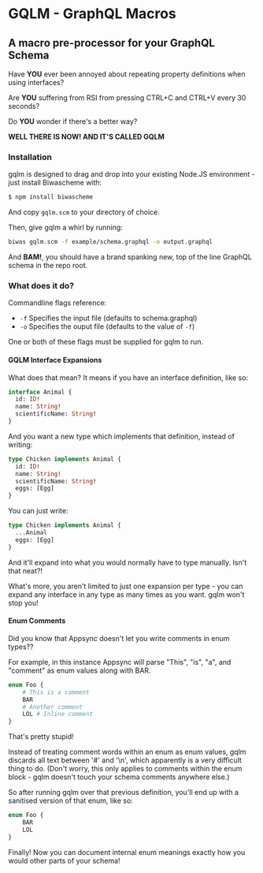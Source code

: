 # GQLM - GraphQL Macros
## A macro pre-processor for your GraphQL Schema

Have **YOU** ever been annoyed about repeating property definitions when using interfaces?

Are **YOU** suffering from RSI from pressing CTRL+C and CTRL+V every 30 seconds?

Do **YOU** wonder if there's a better way?

**WELL THERE IS NOW! AND IT'S CALLED GQLM**

### Installation

gqlm is designed to drag and drop into your existing Node.JS environment - just install Biwascheme with:
```bash
$ npm install biwascheme
```
And copy `gqlm.scm` to your directory of choice.

Then, give gqlm a whirl by running:
```bash
biwas gqlm.scm -f example/schema.graphql -o output.graphql
```
And **BAM!**, you should have a brand spanking new, top of the line GraphQL schema in the repo root.

### What does it do?

Commandline flags reference:
- `-f` Specifies the input file (defaults to schema.graphql)
- `-o` Specifies the ouput file (defaults to the value of `-f`)

One or both of these flags must be supplied for gqlm to run.

#### GQLM Interface Expansions

What does that mean? It means if you have an interface definition, like so:
```graphql
interface Animal {
  id: ID!
  name: String!
  scientificName: String!
}
```
And you want a new type which implements that definition, instead of writing:
```graphql
type Chicken implements Animal {
  id: ID!
  name: String!
  scientificName: String!
  eggs: [Egg]
}
```
You can just write:
```graphql
type Chicken implements Animal {
  ...Animal
  eggs: [Egg]
}
```
And it'll expand into what you would normally have to type manually. Isn't that neat?!

What's more, you aren't limited to just one expansion per type - you can expand any interface in any type as many times as you want. gqlm won't stop you!

#### Enum Comments

Did you know that Appsync doesn't let you write comments in enum types??

For example, in this instance Appsync will parse "This", "is", "a", and "comment" as enum values along with BAR.
```graphql
enum Foo {
	# This is a comment
	BAR
	# Another comment
	LOL # Inline comment
}
```

That's pretty stupid!

Instead of treating comment words within an enum as enum values, gqlm discards all text between '#' and '\n', which apparently is a very difficult thing to do. (Don't worry, this only applies to comments within the enum block - gqlm doesn't touch your schema comments anywhere else.)

So after running gqlm over that previous definition, you'll end up with a sanitised version of that enum, like so:
```graphql
enum Foo {
	BAR
	LOL
}
```
Finally! Now you can document internal enum meanings exactly how you would other parts of your schema!
